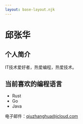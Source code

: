 ```yaml
--- 
layout: base-layout.njk 
--- 
```

# 邱张华 

## 个人简介 

IT技术爱好者，热爱编程，热爱技术。

## 当前喜欢的编程语言
* Rust
* Go
* Java

电子邮件：qiuzhanghua@icloud.com
